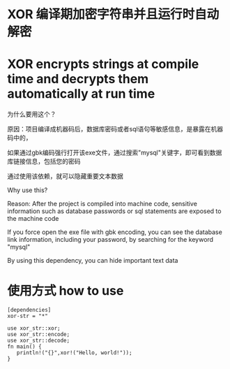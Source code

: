 # XOR 编译期加密字符串并且运行时自动解密
# XOR encrypts strings at compile time and decrypts them automatically at run time
    
为什么要用这个？

原因：项目编译成机器码后，数据库密码或者sql语句等敏感信息，是暴露在机器码中的，

如果通过gbk编码强行打开该exe文件，通过搜索"mysql"关键字，即可看到数据库链接信息，包括您的密码

通过使用该依赖，就可以隐藏重要文本数据

Why use this?

Reason: After the project is compiled into machine code, sensitive information such as database passwords or sql statements are exposed to the machine code

If you force open the exe file with gbk encoding, you can see the database link information, including your password, by searching for the keyword "mysql"

By using this dependency, you can hide important text data

# 使用方式 how to use
 ```
 [dependencies]
 xor-str = "*"

use xor_str::xor;
use xor_str::encode;
use xor_str::decode;
fn main() {
    println!("{}",xor!("Hello, world!"));
}
```
